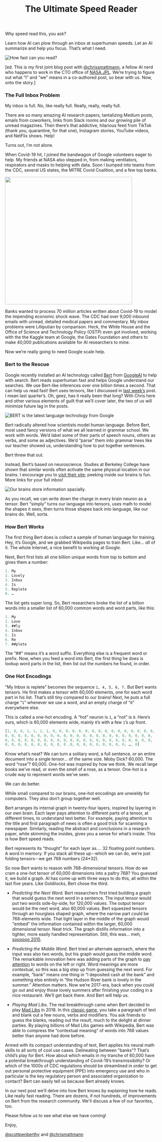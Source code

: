 ﻿---
layout: post
title: The Ultimate Speed Reader
thumb: /img/bert_image3.gif
excerpt_separator: <!--more-->
share-img: https://scott.ai/img/bert_image3.gif
---

Why speed read this, you ask?  

Learn how AI can plow through an inbox at superhuman speeds. Let an AI
summarize and help you focus. That’s what I need.
<!--more-->

![How fast can you read?](/img/bert_image3.gif)

[ed. This is my first joint blog post with [@chrissmattmann](https://twitter.com/chrismattmann), 
a fellow AI nerd who happens to work in the CTO office of [NASA JPL](https://twitter.com/NASAJPL).  We’re
trying to figure out what “I” and “we” means in a co-authored post, so
bear with us.  Now, onto the story.]

### The Full Inbox Problem

My inbox is full. No, like really full. Really, really, really full.

There are so many amazing AI research papers, tantalizing Medium
posts, emails from coworkers, links from Slack rooms and our growing
pile of unread magazines. Then there’s that addictive, hilarious feed
from TikTok (thank you, quarantine, for that one), Instagram stories,
YouTube videos, and NetFlix shows. Help!

Turns out, I’m not alone.

When Covid-19 hit, I joined the bandwagon of Google volunteers eager
to help. My friends at NASA also stepped in, from making ventilators,
respirators and masks to helping with data.  Soon I bumped into teams
from the CDC, several US states, the MITRE Covid Coalition, and a few
top banks.

<img src="/img/bert_image2.png" width="420px">

Banks wanted to process 70 million articles written about Covid-19 to
model the impending economic shock wave. The CDC had over 9,000
inbound emails with unread, detailed medical papers and commentary. My
inbox problems were Lilliputian by comparison. Heck, the White House
and the Office of Science and Technology Policy (OSTP) even got
involved, working with the the Kaggle team at Google, the Gates
Foundation and others to make 40,000 publications available for AI
researchers to mine.

Now we’re really going to need Google scale help.

### Bert to the Rescue

Google recently installed an AI technology called 
[Bert](https://arxiv.org/abs/1810.04805) from [GoogleAI](https://twitter.com/GoogleAI)
to help with
search. Bert reads superhuman fast and helps Google understand our
searches. We use Bert-like inferences over one billion times a
second. That can help us read fast! Bert uses tensors, like I
discussed in [last week’s](https://scott.ai/2019-11-25-build-an-ai/) post. 
I mean last quarter’s. Oh, geez, has it
really been that long? With Chris here and other various elements of
guilt that we’ll cover later, the two of us will minimize future lag
in the posts.

![BERT is the latest language technology from Google](/img/bert_image1.png)

Bert radically altered how scientists model human language. Before
Bert, most used fancy versions of what we all learned in grammar
school. We work with words. We’d label some of their parts of speech
nouns, others as verbs, and some as adjectives. We’d “parse” them into
grammar trees like our teacher showed us, understanding how to put
together sentences.

Bert threw that out.

Instead, Bert’s based on neuroscience. Studies at Berkeley College
have shown that similar words often activate the same physical
location in our brains. I encourage you to [visit their site](https://www.gallantlab.org/brainviewer/Deniz2019/); peeking
inside our brains is fun. More links for your full inbox!

![Our brains store information spacially.](/img/bert_image4.gif)

As you recall, we can write down the charge in every brain neuron as a
tensor. Bert “simply” turns our language into tensors, uses math to
model the shapes it sees, then turns those shapes back into language,
like our brains do. Well, sorta.

### How Bert Works

The first thing Bert does is collect a sample of human language for
training. Hey, it’s Google, and we grabbed Wikipedia pages
to train Bert. Like… _all_ of it. The whole Internet, a nice benefit to
working at Google.

Next, Bert first lists all one billion unique words from top to bottom and
gives them a number:

```javascript
1. My 
2. Lovely 
3. Inbox 
4. Is 
5. Replete 
6. …
```

The list gets super long. So, Bert researchers broke the list of a
billion words into a smaller list of 60,000 common words and word
parts, like this:

```javascript
1. My 
2. Love 
3. ##ly 
4. Inbox 
5. Is 
6. Re 
7. ##plete
```

The “##” means it’s a word suffix. Everything else is a frequent word
or prefix. Now, when you feed a word into Bert, the first thing he
does is lookup word parts in the list, then list out the numbers he
found, in order.

### One Hot Encodings

“My Inbox is replete” becomes the sequence ```1, 4, 5, 6, 7.``` But Bert
wants tensors. He first makes a tensor with 60,000 elements, one for
each word part in his list. That’s still tiny compared to our brains!
Next, he puts a full charge “```1```” whenever we use a word, and an empty
charge of “```0```” everywhere else.

This is called a one-hot encoding. A “hot” neuron is ```1```, a “not” is ```0```. Here’s 
ours, which is 60,000 elements wide, mainly ```0```’s with a few ```1```’s up front.

```javascript
[1, 0, 0, 1, 1, 1, 1, 0, 0, 0, 0, 0, 0, 0, 0, 0, 0, 0, 0, 0, 0, 0, 0,
0, 0, 0, 0, 0, 0, 0, 0, 0, 0, 0, 0, 0, 0, 0, 0, 0, 0, 0, 0, 0, 0, 0,
0, 0, 0, 0, 0, 0, 0, 0, 0, 0, 0, 0, 0, 0, 0, 0, 0, 0, 0, 0, 0, 0, 0,
0, 0, 0, 0, 0, 0, 0, 0, 0, 0 ,0, 0, 0, 0, 0, 0, 0, 0, 0, …, 0]
```

Know what’s neat? We can turn a solitary word, a full sentence, or an
entire document into a single tensor… of the same size. Moby Dick?
60,000. The word “rose”?  60,000. One-hot was inspired by how we
think. We recall large books we’ve read, or even the smell of a rose,
as a tensor. One-hot is a crude way to represent words we’ve seen.

We can do better.

While small compared to our brains, one-hot encodings are unwieldy for
computers. They also don’t group together well.

Bert arranges its internal graph in twenty-four layers, inspired by
layering in our own brain. Each layer pays attention to different
parts of a tensor, at different times, to understand text better.  For
example, paying attention to the title and first paragraph of news is
often a good trick for scanning a newspaper. Similarly, reading the
abstract and conclusions in a research paper, while skimming the
insides, gives you a sense for what’s inside. This is how Bert speed
reads.

Bert represents its “thought” for each layer as…. 32 floating point 
numbers. A word in
memory. If you stack all these up--which we can do, we’re just folding
tensors--we get 768 numbers (24*32).

So now Bert wants to reason with 768-dimensional tensors. How do we
cram a one-hot tensor of 60,000 dimensions into a paltry 768? You
guessed it, we build a graph. AI has come up with three ways to do
this, all within the last five years. Like Goldilocks, Bert chose the
third.


  - *Predicting the Next Word*.  Bert researchers first tried building a
graph that would guess the next word in a sentence. The input tensor
would put two words side-by-side, for 120,000 values. The output
tensor would be the next word, also 60,000 values. Bert squeezed
tensors through an hourglass shaped graph, where the narrow part could
be 768-elements wide. That tight layer in the middle of the graph would
"embed" the information contained within the larger, 60,000 dimensional
tensor. Neat trick.  The graph distills information into a tighter, more
easily handled representation.  Still, this was… meh, 
[soooooo 2015](https://en.wikipedia.org/wiki/Word2vec).


  - *Predicting the Middle Word*.  Bert tried an alternate approach,
where the input was also two words, but his graph would guess the
middle word. The remarkable innovation here was adding parts of the
graph to [pay attention](https://arxiv.org/abs/1706.03762) to 
words on the left or right. Word meanings
are more contextual, so this was a big step up from guessing the next
word. For example, “bank” means one thing in “I deposited cash at the
bank” and something else entirely in “the Hudson River bank is lovely
in the summer.” Attention matters. Now we’re 2017-era, back when you
could go out and enjoy those lovely summers after finishing your
coding in a nice restaurant. We’ll get back there. And Bert will help
us.


  - *Playing Mad Libs*.  The real breakthrough came when Bert decided to
play [Mad Libs](http://www.madlibs.com/) in 2018. In this 
[classic game](https://en.wikipedia.org/wiki/Mad_Libs), you take a paragraph of
text and blank out a few nouns, verbs and modifiers. You ask friends
to guess the blanks, reading out the result, much to the delight at
dinner parties. By playing billions of Mad Libs games with Wikipedia,
Bert was able to compress the “contextual meaning” of words into 768
values better than anyone had done before.

Armed with its compact understanding of text, Bert
applies his neural math skills to all sorts of cool use cases. Delineating between
"banks"? That’s child’s play for Bert. How about which emails in my
tranche of 60,000 have a potential breakthrough understanding of
Covid-19’s transmissibility? Or which of the 1000s of CDC regulations
should be streamlined in order to get out personal protective
equipment (PPE) into emergency use and who in particular is the key
regulatory person and associated organization to contact? Bert can
easily tell us because Bert already knows.

In our next post we’ll delve into how Bert knows by explaining how he
reads. Like really fast reading.  There are dozens, if not hundreds, of
improvements on Bert from the research community.  We'll discuss a few
of our favorites, too. 

Please follow us to see what else we have coming!

Enjoy,

[@scottpenberthy](https://twitter.com/scottpenberthy) and [@chrismattmann](https://twitter.com/chrismattmann)